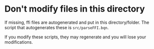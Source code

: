 # Don't modify files in this directory
If missing, ffi files are autogenerated and put in this directory/folder.
The script that autogenerates these is `src/parseFFI.bqn`.

If you modify these scripts, they may regenerate and you will lose your modifications.